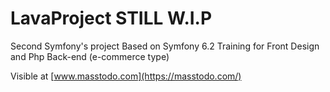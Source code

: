 # LavaProject STILL W.I.P
Second Symfony's project
Based on Symfony 6.2
Training for Front Design and Php Back-end (e-commerce type)

Visible at [www.masstodo.com](https://masstodo.com/)
